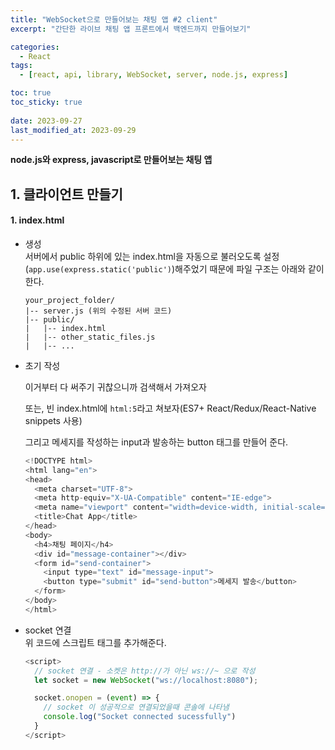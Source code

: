 ```yaml
---
title: "WebSocket으로 만들어보는 채팅 앱 #2 client"
excerpt: "간단한 라이브 채팅 앱 프론트에서 백엔드까지 만들어보기"

categories:
  - React
tags:
  - [react, api, library, WebSocket, server, node.js, express]

toc: true
toc_sticky: true
 
date: 2023-09-27
last_modified_at: 2023-09-29
---
```


**node.js와 express, javascript로 만들어보는 채팅 앱**    

## 1. 클라이언트 만들기
#### 1. index.html
- 생성    
  서버에서 public 하위에 있는 index.html을 자동으로 불러오도록 설정(`app.use(express.static('public')`)해주었기 때문에 파일 구조는 아래와 같이 한다.    
  ```
  your_project_folder/
  |-- server.js (위의 수정된 서버 코드)
  |-- public/
  |   |-- index.html
  |   |-- other_static_files.js
  |   |-- ...
  ``` 
  
- 초기 작성     
  <!DOCTYPE html> 이거부터 다 써주기 귀찮으니까 검색해서 가져오자    
  또는, 빈 index.html에 `html:5`라고 쳐보자(ES7+ React/Redux/React-Native snippets 사용)

  그리고 메세지를 작성하는 input과 발송하는 button 태그를 만들어 준다.
  ```js
  <!DOCTYPE html>
  <html lang="en">
  <head>
    <meta charset="UTF-8">
    <meta http-equiv="X-UA-Compatible" content="IE-edge">
    <meta name="viewport" content="width=device-width, initial-scale=1.0">
    <title>Chat App</title>
  </head>
  <body>
    <h4>채팅 페이지</h4>
    <div id="message-container"></div>
    <form id="send-container">
      <input type="text" id="message-input">
      <button type="submit" id="send-button">메세지 발송</button>
    </form>
  </body>
  </html>
  ```

- socket 연결    
  위 코드에 스크립트 태그를 추가해준다.
  ```js
  <script>
    // socket 연결 - 소켓은 http://가 아닌 ws://~ 으로 작성
    let socket = new WebSocket("ws://localhost:8080");

    socket.onopen = (event) => {
      // socket 이 성공적으로 연결되었을때 콘솔에 나타냄
      console.log("Socket connected sucessfully")
    }
  </script>
  ```